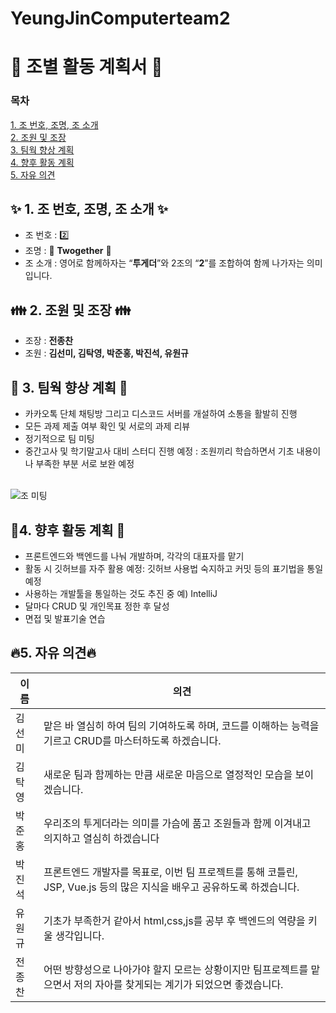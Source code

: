 # YeungJinComputerteam2

# :pray: 조별 활동 계획서 :pray:

### 목차

<a href="https://github.com/JongchanJeon/YeungJinComputerteam2/edit/main/README.md#sparkles-1-%EC%A1%B0-%EB%B2%88%ED%98%B8-%EC%A1%B0%EB%AA%85-%EC%A1%B0-%EC%86%8C%EA%B0%9C-sparkles">1. 조 번호, 조명, 조 소개</a><br>
<a href="https://github.com/JongchanJeon/YeungJinComputerteam2/edit/main/README.md#family-2-%EC%A1%B0%EC%9B%90-%EB%B0%8F-%EC%A1%B0%EC%9E%A5-family">2. 조원 및 조장</a><br>
<a href="https://github.com/JongchanJeon/YeungJinComputerteam2/edit/main/README.md#thought_balloon-3-%ED%8C%80%EC%9B%8D-%ED%96%A5%EC%83%81-%EA%B3%84%ED%9A%8D-thought_balloon">3. 팀웍 향상 계획</a><br>
<a href="https://github.com/JongchanJeon/YeungJinComputerteam2/edit/main/README.md#memo4-%ED%96%A5%ED%9B%84-%ED%99%9C%EB%8F%99-%EA%B3%84%ED%9A%8D-memo">4. 향후 활동 계획</a><br>
<a href="https://github.com/JongchanJeon/YeungJinComputerteam2/edit/main/README.md#fire5-%EC%9E%90%EC%9C%A0-%EC%9D%98%EA%B2%ACfire">5. 자유 의견</a><br>


## :sparkles: 1. 조 번호, 조명, 조 소개 :sparkles:

- 조 번호 : :two:<br>
- 조명 : :icecream: **Twogether** :icecream:<br>
- 조 소개 : 영어로 함께하자는 “**투게더**”와 2조의 “**2**”를 조합하여 함께 나가자는 의미입니다.<br>

## :family: 2. 조원 및 조장 :family:

- 조장 : **전종찬**<br>
- 조원 : **김선미, 김탁영, 박준홍, 박진석, 유원규**<br>

## :thought_balloon: 3. 팀웍 향상 계획 :thought_balloon:

- 카카오톡 단체 채팅방 그리고 디스코드 서버를 개설하여 소통을 활발히 진행<br>
- 모든 과제 제출 여부 확인 및 서로의 과제 리뷰<br>
- 정기적으로 팀 미팅<br>
- 중간고사 및 학기말고사 대비 스터디 진행 예정 : 조원끼리 학습하면서 기초 내용이나 부족한 부분 서로 보완 예정<br><br>

![조 미팅](https://user-images.githubusercontent.com/103193673/191250133-5352e06e-bceb-4d43-9700-6141225462eb.jpg)

## :memo:4. 향후 활동 계획 :memo:

- 프론트엔드와 백엔드를 나눠 개발하며, 각각의 대표자를 맡기<br>
- 활동 시 깃허브를 자주 활용 예정: 깃허브 사용법 숙지하고 커밋 등의 표기법을 통일예정<br>
- 사용하는 개발툴을 통일하는 것도 추진 중 예) IntelliJ<br>
- 달마다 CRUD 및 개인목표 정한 후 달성<br>
- 면접 및 발표기술 연습<br>

## :fire:5. 자유 의견:fire:

이름 | 의견
--- | -------|
김선미 | 맡은 바 열심히 하여 팀의 기여하도록 하며, 코드를 이해하는 능력을 기르고 CRUD를 마스터하도록 하겠습니다.
김탁영 | 새로운 팀과 함께하는 만큼 새로운 마음으로 열정적인 모습을 보이겠습니다.
박준홍 | 우리조의 투게더라는 의미를 가슴에 품고 조원들과 함께 이겨내고 의지하고 열심히 하겠습니다
박진석 | 프론트엔드 개발자를 목표로, 이번 팀 프로젝트를 통해 코틀린, JSP, Vue.js 등의 많은 지식을 배우고 공유하도록 하겠습니다.
유원규 | 기초가 부족한거 같아서 html,css,js를 공부 후 백엔드의 역량을 키울 생각입니다.
전종찬 | 어떤 방향성으로 나아가야 할지 모르는 상황이지만 팀프로젝트를 맡으면서 저의 자아를 찾게되는 계기가 되었으면 좋겠습니다.



